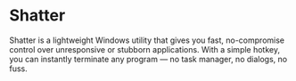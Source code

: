 # Shatter
Shatter is a lightweight Windows utility that gives you fast, no-compromise control over unresponsive or stubborn applications. With a simple hotkey, you can instantly terminate any program — no task manager, no dialogs, no fuss.
